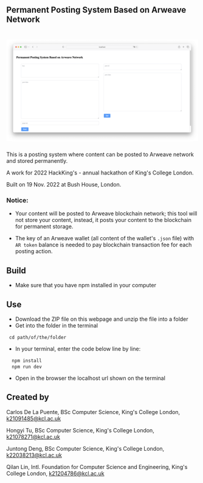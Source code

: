 ## Permanent Posting System Based on Arweave Network
<h1 align="center">
  <img src="https://github.com/qilanlin/2022HackKing-s/blob/main/Screenshot.png" width="1000">
 
</h1>

This is a posting system where content can be posted to Arweave network and stored permanently.

A work for 2022 HackKing's - annual hackathon of King's College London.

Built on 19 Nov. 2022 at Bush House, London.

### Notice:

- Your content will be posted to Arweave blockchain network; this tool will not store your content, instead, it posts your content to the blockchain for permanent storage.

- The key of an Arweave wallet (all content of the wallet's ```.json``` file) with ```AR token``` balance is needed to pay blockchain transaction fee for each posting action.

## Build
- Make sure that you have npm installed in your computer

## Use
- Download the ZIP file on this webpage and unzip the file into a folder
- Get into the folder in the terminal
```
 cd path/of/the/folder
  ```
- In your terminal, enter the code below line by line:
```
  npm install
  npm run dev
  ```
  
- Open in the browser the localhost url shown on the terminal

## Created by

Carlos De La Puente, BSc Computer Science, King's College London, k21091485@kcl.ac.uk

Hongyi Tu, BSc Computer Science, King's College London, k21078271@kcl.ac.uk

Juntong Deng, BSc Computer Science, King's College London, k22038213@kcl.ac.uk

Qilan Lin, Intl. Foundation for Computer Science and Engineering, King's College London, k21204786@kcl.ac.uk
